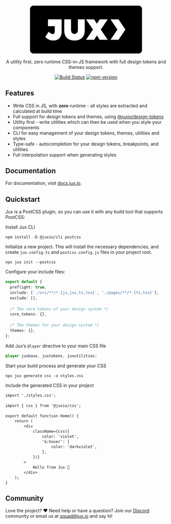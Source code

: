 <p align="center">
  <a href="https://www.jux.io" target="_blank">
    <img alt="Jux" src="website/src/assets/JuxButtonWhite.png" width="350">
  </a>
</p>

<p align="center">
A utility first, zero runtime CSS-in-JS framework with full design tokens and themes support.
</p>

<p align="center">
    <a href="https://github.com/jux-io/toolkit/actions"><img src="https://github.com/jux-io/toolkit/actions/workflows/release.yml/badge.svg" alt="Build Status"></a>
    <a href="https://www.npmjs.com/package/@juxio/cli"><img src="https://img.shields.io/badge/commitizen-friendly-brightgreen.svg" alt="npm version"></a>
</p>

## Features
- Write CSS in JS, with **zero** runtime - all styles are extracted and calculated at build time
- Full support for design tokens and themes, using [@juxio/design-tokens](packages/design-tokens/README.md)
- Utility first - write utilities which can then be used when you style your components
- CLI for easy management of your design tokens, themes, utilities and styles
- Type-safe - autocompletion for your design tokens, breakpoints, and utilities
- Full interpolation support when generating styles

## Documentation

For documentation, visit [docs.jux.io](https://docs.jux.io).

## Quickstart

Jux is a PostCSS plugin, so you can use it with any build tool that supports PostCSS:

Install Jux CLI
```
npm install -D @juxio/cli postcss
```

Initialize a new project. This will install the necessary dependencies, and create `jux.config.ts` and `postcss.config.js` files in your project root.
```
npx jux init --postcss
```
   
Configure your include files:
```typescript
export default {
  preflight: true,
  include: ['./src/**/*.{js,jsx,ts,tsx}', './pages/**/*.{ts,tsx}'],
  exclude: [],

  /* The core tokens of your design system */
  core_tokens: {},

  /* The themes for your design system */
  themes: {},
};
```
   
Add Jux’s `@layer` directive to your main CSS file
```css
@layer juxbase, juxtokens, juxutilities;
```
   
Start your build process and generate your CSS
```
npx jux generate css -o styles.css
```
   
Include the generated CSS in your project
```tsx
import './styles.css';

import { css } from '@juxio/css';

export default function Home() {
    return (
        <div
            className={css({
                color: 'violet',
                '&:hover': {
                    color: 'darkviolet',
                },
            })}
        >
            Hello from Jux 🤖
        </div>
    );
}
```

## Community

Love the project? ♥️ Need help or have a question? Join our [Discord](https://discord.gg) community or email us at [squad@jux.io](mailto:squad@jux.io) and say hi!

